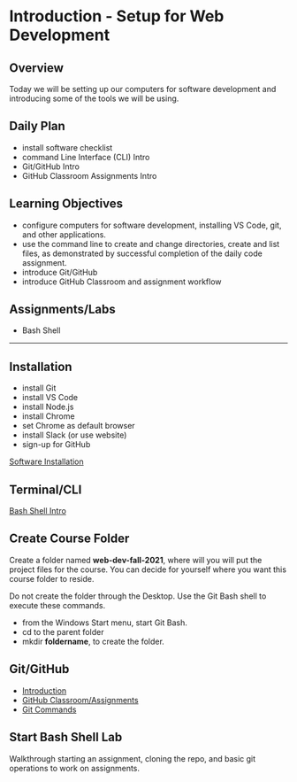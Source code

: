 
# Introduction - Setup for Web Development

## Overview
Today we will be setting up our computers for software development and introducing some of the tools we will be using.

## Daily Plan
* install software checklist
* command Line Interface (CLI) Intro
* Git/GitHub Intro
* GitHub Classroom Assignments Intro


## Learning Objectives
* configure computers for software development, installing VS Code, git, and other applications.
* use the command line to create and change directories, create and list files, as demonstrated by successful completion of the daily code assignment.
* introduce Git/GitHub
* introduce GitHub Classroom and assignment workflow

## Assignments/Labs
* Bash Shell

---

## Installation

* install Git
* install VS Code
* install Node.js
* install Chrome
* set Chrome as default browser
* install Slack (or use website)
* sign-up for GitHub

[Software Installation](https://github.com/hoc-courses/shared-resources/blob/main/software-installation.md)


## Terminal/CLI
[Bash Shell Intro](https://github.com/hoc-courses/shared-resources/blob/main/terminal-cli-intro.md)


## Create Course Folder

Create a folder named **web-dev-fall-2021**, where will you will put the project files for the course. You can decide for yourself where you want this course folder to reside.


Do not create the folder through the Desktop.  Use the Git Bash shell to execute these commands.

* from the Windows Start menu, start Git Bash.
* cd to the parent folder
* mkdir **foldername**, to create the folder.

## Git/GitHub
* [Introduction](https://github.com/hoc-courses/shared-resources/blob/main/git-github-intro.md)
* [GitHub Classroom/Assignments](https://github.com/hoc-courses/shared-resources/blob/main/github-classroom-intro.md)
* [Git Commands](https://github.com/hoc-courses/shared-resources/blob/main/git-commands.md)

## Start Bash Shell Lab
Walkthrough starting an assignment, cloning the repo, and basic git operations to work on assignments.




